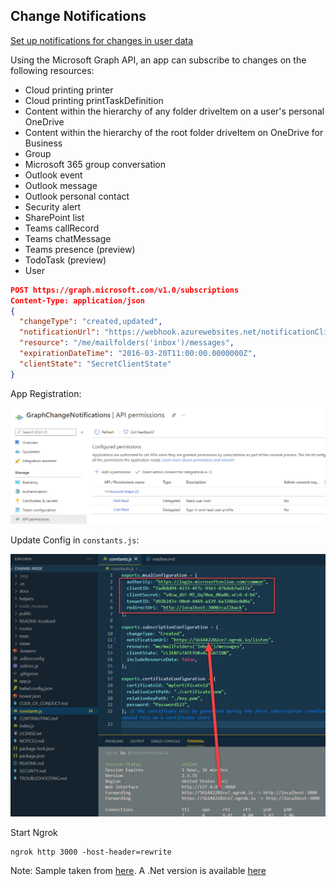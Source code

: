 ## Change Notifications

[Set up notifications for changes in user data](https://docs.microsoft.com/en-us/graph/webhooks)

Using the Microsoft Graph API, an app can subscribe to changes on the following resources:

- Cloud printing printer
- Cloud printing printTaskDefinition
- Content within the hierarchy of any folder driveItem on a user's personal OneDrive
- Content within the hierarchy of the root folder driveItem on OneDrive for Business
- Group
- Microsoft 365 group conversation
- Outlook event
- Outlook message
- Outlook personal contact
- Security alert
- SharePoint list
- Teams callRecord
- Teams chatMessage
- Teams presence (preview)
- TodoTask (preview)
- User

```json
POST https://graph.microsoft.com/v1.0/subscriptions
Content-Type: application/json
{
  "changeType": "created,updated",
  "notificationUrl": "https://webhook.azurewebsites.net/notificationClient",
  "resource": "/me/mailfolders('inbox')/messages",
  "expirationDateTime": "2016-03-20T11:00:00.0000000Z",
  "clientState": "SecretClientState"
}
```

App Registration:

![change-app.jpg](_images/change-app.jpg)

Update Config in `constants.js`:

![config.jpg](_images/config.jpg)

Start Ngrok

```
ngrok http 3000 -host-header=rewrite
```

Note: Sample taken from [here](https://github.com/microsoftgraph/nodejs-webhooks-rest-sample). A .Net version is available [here](https://github.com/microsoftgraph/msgraph-training-changenotifications/tree/master/demos/03-track-changes)
